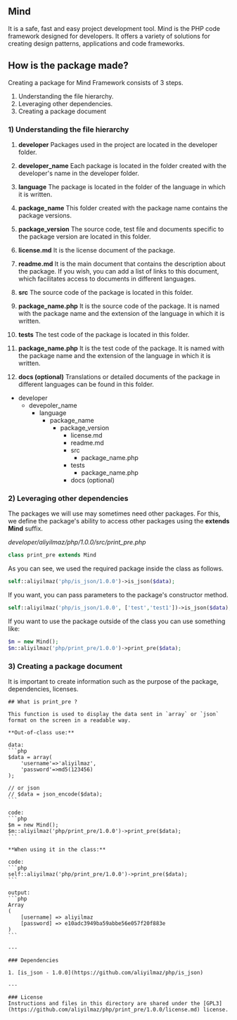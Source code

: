 ## Mind

It is a safe, fast and easy project development tool. Mind is the PHP code framework designed for developers. It offers a variety of solutions for creating design patterns, applications and code frameworks.

## How is the package made?

Creating a package for Mind Framework consists of 3 steps.

1. Understanding the file hierarchy.
2. Leveraging other dependencies.
3. Creating a package document

### 1) Understanding the file hierarchy

1. **developer** 
Packages used in the project are located in the developer folder.

2. **developer_name** 
Each package is located in the folder created with the developer's name in the developer folder.

3. **language** 
The package is located in the folder of the language in which it is written.

4. **package_name** 
This folder created with the package name contains the package versions.

5. **package_version**
The source code, test file and documents specific to the package version are located in this folder.

6. **license.md**
It is the license document of the package.

7. **readme.md**
It is the main document that contains the description about the package. If you wish, you can add a list of links to this document, which facilitates access to documents in different languages.

8. **src**
The source code of the package is located in this folder.

9. **package_name.php**
It is the source code of the package. It is named with the package name and the extension of the language in which it is written.

10. **tests**
The test code of the package is located in this folder.

11. **package_name.php**
It is the test code of the package. It is named with the package name and the extension of the language in which it is written.

12. **docs (optional)**
Translations or detailed documents of the package in different languages can be found in this folder.

* developer 
    * devepoler_name
        * language
            * package_name
                * package_version
                    * license.md
                    * readme.md
                    * src
                        * package_name.php
                    * tests
                        * package_name.php
                    * docs (optional)

### 2) Leveraging other dependencies

The packages we will use may sometimes need other packages. For this, we define the package's ability to access other packages using the **extends Mind** suffix.

*developer/aliyilmaz/php/1.0.0/src/print_pre.php*

```php
class print_pre extends Mind
```
As you can see, we used the required package inside the class as follows.
```php
self::aliyilmaz('php/is_json/1.0.0')->is_json($data);
```

If you want, you can pass parameters to the package's constructor method.
```php
self::aliyilmaz('php/is_json/1.0.0', ['test','test1'])->is_json($data);
```

If you want to use the package outside of the class you can use something like:
```php
$m = new Mind();
$m::aliyilmaz('php/print_pre/1.0.0')->print_pre($data);
```

### 3) Creating a package document

It is important to create information such as the purpose of the package, dependencies, licenses.


    ## What is print_pre ?

    This function is used to display the data sent in `array` or `json` format on the screen in a readable way.

    **Out-of-class use:**

    data:
    ```php
    $data = array(
        'username'=>'aliyilmaz',
        'password'=>md5(123456)
    );
    
    // or json
    // $data = json_encode($data);
    ```

    code:
    ```php
    $m = new Mind();
    $m::aliyilmaz('php/print_pre/1.0.0')->print_pre($data);
    ```
    
    **When using it in the class:**

    code:
    ```php
    self::aliyilmaz('php/print_pre/1.0.0')->print_pre($data);
    ```

    output:
    ```php
    Array
    (
        [username] => aliyilmaz
        [password] => e10adc3949ba59abbe56e057f20f883e
    )
    ```

    ---

    ### Dependencies

    1. [is_json - 1.0.0](https://github.com/aliyilmaz/php/is_json)

    ---
    
    ### License
    Instructions and files in this directory are shared under the [GPL3](https://github.com/aliyilmaz/php/print_pre/1.0.0/license.md) license.
